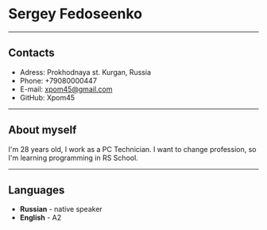 # Sergey Fedoseenko
***
## Contacts
* Adress: Prokhodnaya st. Kurgan, Russia
* Phone: +79080000447
* E-mail: xpom45@gmail.com
* GitHub: Xpom45
***
## About myself
I'm 28 years old, I work as a PC Technician. I want to change profession, so I'm learning programming in RS School.
***
## Languages
* **Russian** - native speaker
* **English** - A2